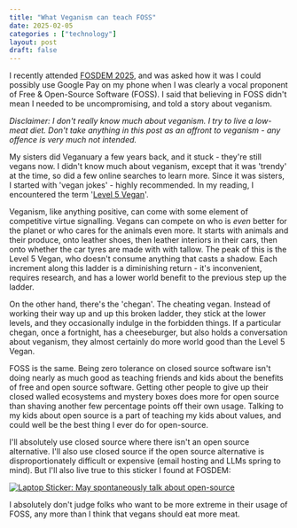 ```yaml
---
title: "What Veganism can teach FOSS"
date: 2025-02-05
categories : ["technology"]
layout: post
draft: false
---
```


I recently attended [FOSDEM 2025](https://fosdem.org/2025/), and was asked how it was I could possibly use Google Pay on my phone when I was clearly a vocal proponent of Free & Open-Source Software (FOSS). I said that believing in FOSS didn't mean I needed to be uncompromising, and told a story about veganism.

_Disclaimer: I don't really know much about veganism. I try to live a low-meat diet. Don't take anything in this post as an affront to veganism - any offence is very much not intended._

My sisters did Veganuary a few years back, and it stuck - they're still vegans now. I didn't know much about veganism, except that it was 'trendy' at the time, so did a few online searches to learn more. Since it was sisters, I started with 'vegan jokes' - highly recommended. In my reading, I encountered the term '[Level 5 Vegan](https://web.archive.org/web/20250127204105/https://vegan.com/info/level-5-vegan/)'.

Veganism, like anything positive, can come with some element of competitive virtue signalling. Vegans can compete on who is _even_ better for the planet or who cares for the animals even more. It starts with animals and their produce, onto leather shoes, then leather interiors in their cars, then onto whether the car tyres are made with with tallow. The peak of this is the Level 5 Vegan, who doesn't consume anything that casts a shadow. Each increment along this ladder is a diminishing return - it's inconvenient, requires research, and has a lower world benefit to the previous step up the ladder.

On the other hand, there's the 'chegan'. The cheating vegan. Instead of working their way up and up this broken ladder, they stick at the lower levels, and they occasionally indulge in the forbidden things. If a particular chegan, once a fortnight, has a cheeseburger, but also holds a conversation about veganism, they almost certainly do more world good than the Level 5 Vegan.

FOSS is the same. Being zero tolerance on closed source software isn't doing nearly as much good as teaching friends and kids about the benefits of free and open source software. Getting other people to give up their closed walled ecosystems and mystery boxes does more for open source than shaving another few percentage points off their own usage. Talking to my kids about open source is a part of teaching my kids about values, and could well be the best thing I ever do for open-source.

I'll absolutely use closed source where there isn't an open source alternative. I'll also use closed source if the open source alternative is disproportionately difficult or expensive (email hosting and LLMs spring to mind). But I'll also live true to this sticker I found at FOSDEM:

[![Laptop Sticker: May spontaneously talk about open-source](/img/TalkAboutFOSS.png)](/img/TalkAboutFOSS.png)

I absolutely don't judge folks who want to be more extreme in their usage of FOSS, any more than I think that vegans should eat more meat.
